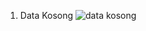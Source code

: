 1. Data Kosong ![data kosong](https://github.com/user-attachments/assets/3882df3f-9d4d-449e-84d6-1ef73454ac86)
